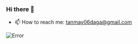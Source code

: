 ### Hi there 👋
- 📫 How to reach me: tanmay06daga@gmail.com
<!--
**TanmayDaga/TanmayDaga** is a ✨ _special_ ✨ repository because its `README.md` (this file) appears on your GitHub profile.

Here are some ideas to get you started:


- 🔭 I’m currently working on ...
- 🌱 I’m currently learning ...
- 👯 I’m looking to collaborate on ...
- 🤔 I’m looking for help with ...
- 💬 Ask me about ...

- 😄 Pronouns: ...
- ⚡ Fun fact: ...
-->
<img src="
https://github-readme-stats.vercel.app/api?username=TanmayDaga&&show_icons=true&title_color=ffffff&icon_color=bb2acf&text_color=daf7dc&bg_color=151515" alt="Error"/>
